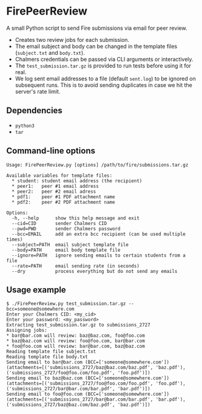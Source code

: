 # FirePeerReview

A small Python script to send Fire submissions via email for peer review.

* Creates two review jobs for each submission.
* The email subject and body can be changed in the template files (`subject.txt` and `body.txt`).
* Chalmers credentials can be passed via CLI arguments or interactively.
* The `test_submission.tar.gz` is provided to run tests before using it for real.
* We log sent email addresses to a file (default `sent.log`) to be ignored on subsequent runs. This is to avoid sending duplicates in case we hit the server's rate limit.

## Dependencies

* `python3`
* `tar`

## Command-line options

```
Usage: FirePeerReview.py [options] /path/to/fire/submissions.tar.gz

Available variables for template files:
  * student: student email address (the recipient)
  * peer1:   peer #1 email address
  * peer2:   peer #2 email adress
  * pdf1:    peer #1 PDF attachment name
  * pdf2:    peer #2 PDF attachment name

Options:
  -h, --help      show this help message and exit
  --cid=CID       sender Chalmers CID
  --pwd=PWD       sender Chalmers password
  --bcc=EMAIL     add an extra bcc recipient (can be used multiple times)
  --subject=PATH  email subject template file
  --body=PATH     email body template file
  --ignore=PATH   ignore sending emails to certain students from a file
  --rate=PATH     email sending rate (in seconds)
  --dry           process everything but do not send any emails
```

## Usage example

```
$ ./FirePeerReview.py test_submission.tar.gz --bcc=someone@somewhere.com
Enter your Chalmers CID: <my_cid>
Enter your password: <my_password>
Extracting test_submission.tar.gz to submissions_2727
Assigning jobs:
* bar@bar.com will review: baz@baz.com, foo@foo.com
* baz@baz.com will review: foo@foo.com, bar@bar.com
* foo@foo.com will review: bar@bar.com, baz@baz.com
Reading template file subject.txt
Reading template file body.txt
Sending email to bar@bar.com (BCC=['someone@somewhere.com']) (attachments=[('submissions_2727/baz@baz.com/baz.pdf', 'baz.pdf'), ('submissions_2727/foo@foo.com/foo.pdf', 'foo.pdf')])
Sending email to baz@baz.com (BCC=['someone@somewhere.com']) (attachments=[('submissions_2727/foo@foo.com/foo.pdf', 'foo.pdf'), ('submissions_2727/bar@bar.com/bar.pdf', 'bar.pdf')])
Sending email to foo@foo.com (BCC=['someone@somewhere.com']) (attachments=[('submissions_2727/bar@bar.com/bar.pdf', 'bar.pdf'), ('submissions_2727/baz@baz.com/baz.pdf', 'baz.pdf')])
```